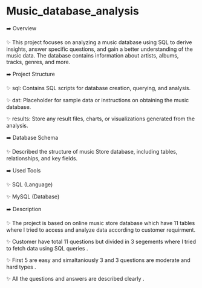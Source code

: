 # Music_database_analysis

➡️ Overview

✨ This project focuses on analyzing a music database using SQL to derive insights, answer specific questions, and gain a better understanding of the music data. The database contains information about artists, albums, tracks, genres, and more.

➡️ Project Structure

✨ sql: Contains SQL scripts for database creation, querying, and analysis.

✨ dat: Placeholder for sample data or instructions on obtaining the music database.

✨ results: Store any result files, charts, or visualizations generated from the analysis.

➡️ Database Schema

✨ Described the structure of music Store  database, including tables, relationships, and key fields.

➡️ Used Tools

✨ SQL (Language)

✨ MySQL (Database)

➡️ Description

✨ The project is based on online music store database which have 11 tables where I tried to access and analyze data according to customer requirment.

✨ Customer have total 11 questions but divided in 3 segements where I tried to fetch data using SQL queries .

✨ First 5 are easy and simaltaniously 3 and 3 questions are moderate and hard types . 

✨ All the questions and answers are described clearly .

